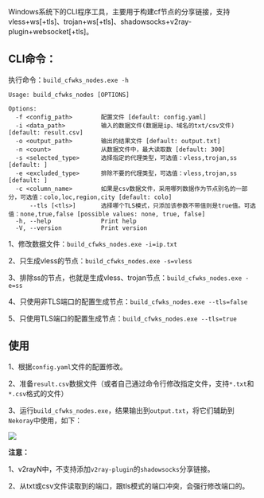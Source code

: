 Windows系统下的CLI程序工具，主要用于构建cf节点的分享链接，支持vless+ws[+tls]、trojan+ws[+tls]、shadowsocks+v2ray-plugin+websocket[+tls]。

## CLI命令：

执行命令：`build_cfwks_nodes.exe -h`


```
Usage: build_cfwks_nodes [OPTIONS]

Options:
  -f <config_path>        配置文件 [default: config.yaml]
  -i <data_path>          输入的数据文件(数据是ip、域名的txt/csv文件) [default: result.csv]
  -o <output_path>        输出的结果文件 [default: output.txt]
  -n <count>              从数据文件中，最大读取数 [default: 300]
  -s <selected_type>      选择指定的代理类型，可选值：vless,trojan,ss [default: ]
  -e <excluded_type>      排除不要的代理类型，可选值：vless,trojan,ss [default: ]
  -c <column_name>        如果是csv数据文件，采用哪列数据作为节点别名的一部分，可选值：colo,loc,region,city [default: colo]
      --tls [<tls>]       选择哪个TLS模式，只添加该参数不带值则是true值。可选值：none,true,false [possible values: none, true, false]
  -h, --help              Print help
  -V, --version           Print version
```

1、修改数据文件：`build_cfwks_nodes.exe -i=ip.txt`

2、只生成vless的节点：`build_cfwks_nodes.exe -s=vless`

3、排除ss的节点，也就是生成vless、trojan节点：`build_cfwks_nodes.exe -e=ss`

4、只使用非TLS端口的配置生成节点：`build_cfwks_nodes.exe --tls=false`

5、只使用TLS端口的配置生成节点：`build_cfwks_nodes.exe --tls=true`

## 使用

1、根据`config.yaml`文件的配置修改。

2、准备`result.csv`数据文件（或者自己通过命令行修改指定文件，支持`*.txt`和`*.csv`格式的文件）

3、运行`build_cfwks_nodes.exe`，结果输出到`output.txt`，将它们辅助到`Nekoray`中使用，如下：

<img src="images\图1.png" />

**注意：**

1、v2rayN中，不支持添加`v2ray-plugin`的`shadowsocks`分享链接。

2、从txt或csv文件读取到的端口，跟tls模式的端口冲突，会强行修改端口的。

